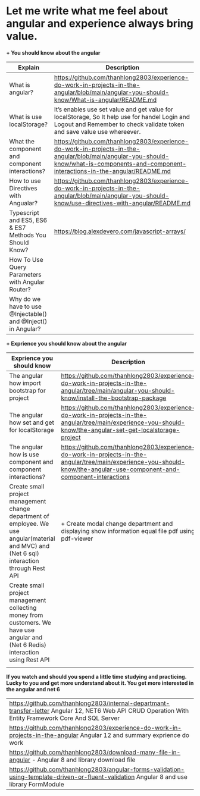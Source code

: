 



# Let me write what me feel about angular and experience always bring value. 

**+ You should know about the angular**


| Explain | Description  |
|--|--|
|  What is angular? | https://github.com/thanhlong2803/experience-do-work-in-projects-in-the-angular/blob/main/angular-you-should-know/What-is-angular/README.md |
|What is use localStorage?|It’s enables use set value and get value for localStorage, So It help use for handel Login and Logout and Remember to check validate token and save value use whereever.|
|What the component and component interactions?|https://github.com/thanhlong2803/experience-do-work-in-projects-in-the-angular/blob/main/angular-you-should-know/what-is-components-and-component-interactions-in-the-angular/README.md |
|How to use Directives with Angualar?|https://github.com/thanhlong2803/experience-do-work-in-projects-in-the-angular/blob/main/angular-you-should-know/use-directives-with-angular/README.md|
|Typescript and ES5, ES6 & ES7 Methods You Should Know? |https://blog.alexdevero.com/javascript-arrays/|
|How To Use Query Parameters with Angular Router?||
|Why do we have to use @Injectable() and @Inject() in Angular? ||

**+ Exprience you should know about the angular**

| Exprience you should know  | Description |
|--|--|
| The angular how import bootstrap for project| https://github.com/thanhlong2803/experience-do-work-in-projects-in-the-angular/tree/main/angular-you-should-know/install-the-bootstrap-package  |
| The angular how set and get for localStorage   | https://github.com/thanhlong2803/experience-do-work-in-projects-in-the-angular/tree/main/experience-you-should-know/the-angular-set-get-localstorage-project| 
The angular how is use component and component interactions? | https://github.com/thanhlong2803/experience-do-work-in-projects-in-the-angular/tree/main/experience-you-should-know/the-angular-use-component-and-component-interactions  
|Create small project management change department of employee. We use angular(material and MVC) and (Net 6 sql) interaction through Rest API   | + Create modal change department  and displaying show information equal file pdf using pdf-viewer
|Create small project management collecting money from customers. We have use angular and (Net 6 Redis) interaction using Rest API||
|||

**If you watch and should you spend a little time studying and practicing. Lucky to you and get more understand about it. You get more interested in the angular and net 6**



|  |
|--|
|https://github.com/thanhlong2803/internal-departmant-transfer-letter  Angular 12, NET6 Web API CRUD Operation With Entity Framework Core And SQL Server   |
|https://github.com/thanhlong2803/experience-do-work-in-projects-in-the-angular Angular 12 and summary exprience do work|
|https://github.com/thanhlong2803/download-many-file-in-angular -  Angular 8 and library download file  |
|https://github.com/thanhlong2803/angular-forms-validation-using-template-driven-or-fluent-validation  Angular 8 and use library FormModule|

